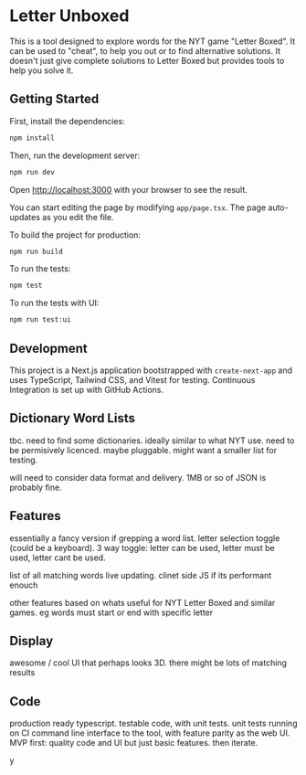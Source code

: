 # Letter Unboxed

This is a tool designed to explore words for the NYT game "Letter Boxed".
It can be used to "cheat", to help you out or to find alternative solutions.
It doesn't just give complete solutions to Letter Boxed but provides
tools to help you solve it.

## Getting Started

First, install the dependencies:

```bash
npm install
```

Then, run the development server:

```bash
npm run dev
```

Open [http://localhost:3000](http://localhost:3000) with your browser to see the result.

You can start editing the page by modifying `app/page.tsx`. The page auto-updates as you edit the file.

To build the project for production:

```bash
npm run build
```

To run the tests:

```bash
npm test
```

To run the tests with UI:

```bash
npm run test:ui
```

## Development

This project is a Next.js application bootstrapped with `create-next-app` and uses TypeScript, Tailwind CSS, and Vitest for testing. Continuous Integration is set up with GitHub Actions.

## Dictionary Word Lists

tbc. need to find some dictionaries. ideally similar to what NYT use.
need to be permisively licenced. maybe pluggable.
might want a smaller list for testing.

will need to consider data format and delivery.
1MB or so of JSON is probably fine.

## Features

essentially a fancy version if grepping a word list.
letter selection toggle (could be a keyboard).
3 way toggle: letter can be used, letter must be used, letter cant be used.

list of all matching words
live updating. clinet side JS if its performant enouch

other features based on whats useful for NYT Letter Boxed and similar games.
eg words must start or end with specific letter

## Display

awesome / cool UI that perhaps looks 3D.
there might be lots of matching results

## Code

production ready typescript.
testable code, with unit tests.
unit tests running on CI
command line interface to the tool, with feature parity as the web UI.
MVP first: quality code and UI but just basic features. then iterate.

y